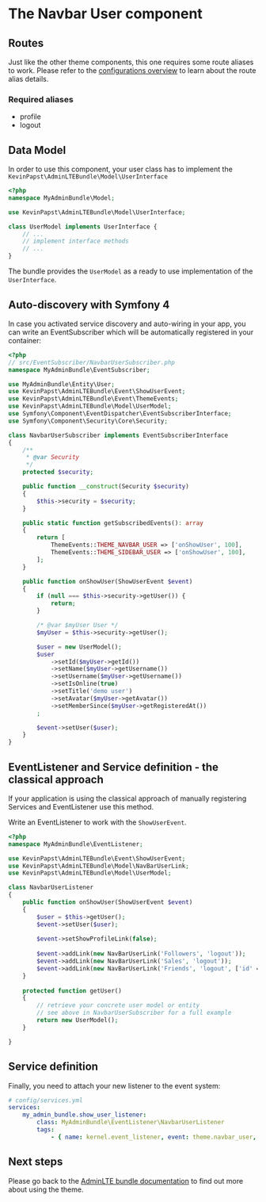 # The Navbar User component

## Routes
Just like the other theme components, this one requires some route aliases to work. 
Please refer to the [configurations overview](configurations.md) to learn about the route alias details. 

### Required aliases
* profile
* logout

## Data Model

In order to use this component, your user class has to implement the `KevinPapst\AdminLTEBundle\Model\UserInterface`
```php
<?php
namespace MyAdminBundle\Model;

use KevinPapst\AdminLTEBundle\Model\UserInterface;

class UserModel implements UserInterface {
    // ...
    // implement interface methods
    // ...
}
```

The bundle provides the `UserModel` as a ready to use implementation of the `UserInterface`. 

## Auto-discovery with Symfony 4

In case you activated service discovery and auto-wiring in your app, you can write an EventSubscriber which will 
be automatically registered in your container:

```php
<?php
// src/EventSubscriber/NavbarUserSubscriber.php
namespace MyAdminBundle\EventSubscriber;

use MyAdminBundle\Entity\User;
use KevinPapst\AdminLTEBundle\Event\ShowUserEvent;
use KevinPapst\AdminLTEBundle\Event\ThemeEvents;
use KevinPapst\AdminLTEBundle\Model\UserModel;
use Symfony\Component\EventDispatcher\EventSubscriberInterface;
use Symfony\Component\Security\Core\Security;

class NavbarUserSubscriber implements EventSubscriberInterface
{
    /**
     * @var Security
     */
    protected $security;

    public function __construct(Security $security)
    {
        $this->security = $security;
    }

    public static function getSubscribedEvents(): array
    {
        return [
            ThemeEvents::THEME_NAVBAR_USER => ['onShowUser', 100],
            ThemeEvents::THEME_SIDEBAR_USER => ['onShowUser', 100],
        ];
    }

    public function onShowUser(ShowUserEvent $event)
    {
        if (null === $this->security->getUser()) {
            return;
        }

        /* @var $myUser User */
        $myUser = $this->security->getUser();

        $user = new UserModel();
        $user
            ->setId($myUser->getId())
            ->setName($myUser->getUsername())
            ->setUsername($myUser->getUsername())
            ->setIsOnline(true)
            ->setTitle('demo user')
            ->setAvatar($myUser->getAvatar())
            ->setMemberSince($myUser->getRegisteredAt())
        ;

        $event->setUser($user);
    }
}
```

## EventListener and Service definition - the classical approach    

If your application is using the classical approach of manually registering Services and EventListener use this method.

Write an EventListener to work with the `ShowUserEvent`.

```php
<?php
namespace MyAdminBundle\EventListener;

use KevinPapst\AdminLTEBundle\Event\ShowUserEvent;
use KevinPapst\AdminLTEBundle\Model\NavBarUserLink;
use KevinPapst\AdminLTEBundle\Model\UserModel;

class NavbarUserListener
{
    public function onShowUser(ShowUserEvent $event)
    {
        $user = $this->getUser();
        $event->setUser($user);
        
        $event->setShowProfileLink(false);
    
        $event->addLink(new NavBarUserLink('Followers', 'logout'));
        $event->addLink(new NavBarUserLink('Sales', 'logout'));
        $event->addLink(new NavBarUserLink('Friends', 'logout', ['id' => 2]));
    }
    
    protected function getUser()
    {
        // retrieve your concrete user model or entity
        // see above in NavbarUserSubscriber for a full example
        return new UserModel();
    }

}
```

## Service definition

Finally, you need to attach your new listener to the event system:

```yaml
# config/services.yml
services:
    my_admin_bundle.show_user_listener:
        class: MyAdminBundle\EventListener\NavbarUserListener
        tags:
            - { name: kernel.event_listener, event: theme.navbar_user, method: onShowUser }
```

## Next steps

Please go back to the [AdminLTE bundle documentation](README.md) to find out more about using the theme.
